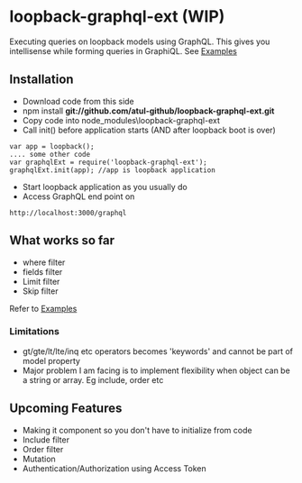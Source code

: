# loopback-graphql-ext (WIP)

Executing queries on loopback models using GraphQL. This gives you intellisense while forming queries in GraphiQL. See [Examples](./EXAMPLE.md)

## Installation

* Download code from this side
* npm install <b>git://github.com/atul-github/loopback-graphql-ext.git</b>
* Copy code into node_modules\loopback-graphql-ext
* Call init() before application starts (AND after loopback boot is over)

```
var app = loopback();
.... some other code
var graphqlExt = require('loopback-graphql-ext');
graphqlExt.init(app); //app is loopback application
```

* Start loopback application as you usually do
* Access GraphQL end point on

```
http://localhost:3000/graphql
```

## What works so far

* where filter
* fields filter
* Limit filter
* Skip filter

Refer to [Examples](./EXAMPLE.md)


### Limitations
* gt/gte/lt/lte/inq etc operators becomes 'keywords' and cannot be part of model property
* Major problem I am facing is to implement flexibility when object can be a string or array. Eg include, order etc 

## Upcoming Features

* Making it component so you don't have to initialize from code
* Include filter
* Order filter
* Mutation
* Authentication/Authorization using Access Token
